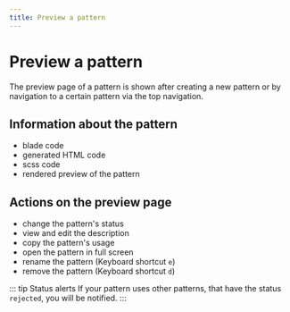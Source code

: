 ```yaml
---
title: Preview a pattern
---
```

# Preview a pattern

The preview page of a pattern is shown after creating a new pattern or by navigation to a certain pattern via the top
navigation.

## Information about the pattern
* blade code
* generated HTML code
* scss code
* rendered preview of the pattern

## Actions on the preview page
* change the pattern's status
* view and edit the description
* copy the pattern's usage
* open the pattern in full screen
* rename the pattern (Keyboard shortcut `e`)
* remove the pattern (Keyboard shortcut `d`)

::: tip Status alerts
If your pattern uses other patterns, that have the status `rejected`, you will be notified.
:::
